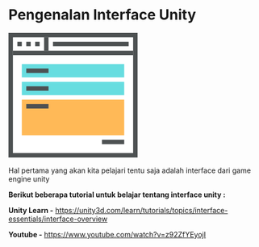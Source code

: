 # Pengenalan Interface Unity

![interface](interface.png)

Hal pertama yang akan kita pelajari tentu saja adalah interface dari game engine unity

**Berikut beberapa tutorial untuk belajar tentang interface unity :**

**Unity Learn -** https://unity3d.com/learn/tutorials/topics/interface-essentials/interface-overview

**Youtube -**
https://www.youtube.com/watch?v=z92ZfYEyojI
